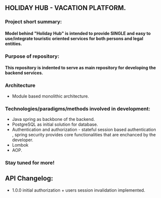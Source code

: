 ## HOLIDAY HUB - VACATION PLATFORM.

### Project short summary:

#### Model behind "Holiday Hub" is intended to provide SINGLE and easy to use/integrate touristic oriented services for both persons and legal entities.

### Purpose of repository:

#### This repository is indented to serve as main repository for developing the backend services.

### Architecture

* Module based monolithic architecture.

### Technologies/paradigms/methods involved in development:

* Java spring as backbone of the backend.
* PostgreSQL as initial solution for database.
* Authentication and authorization - stateful session based authentication , spring security
  provides core
  functionalities that are enchanced by the developer.
* Lombok
* AOP.

### Stay tuned for more!

## API Changelog:

* 1.0.0 initial authorization + users session invalidation implemented.